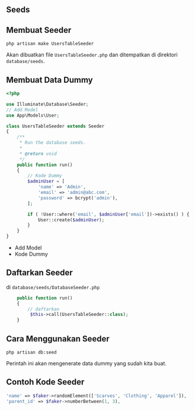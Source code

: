 ## Seeds



## Membuat Seeder

```
php artisan make UsersTableSeeder
```

Akan dibuatkan file `UsersTableSeeder.php` dan ditempatkan di direktori `database/seeds`.

## Membuat Data Dummy

```php
<?php

use Illuminate\Database\Seeder;
// Add Model
use App\Models\User;

class UsersTableSeeder extends Seeder
{
    /**
     * Run the database seeds.
     *
     * @return void
     */
    public function run()
    {
        // Kode Dummy
        $adminUser = [
            'name' => 'Admin',
            'email' => 'admin@abc.com',
            'password' => bcrypt('admin'),
        ];

        if ( !User::where('email', $adminUser['email'])->exists() ) {
            User::create($adminUser);
        }
    }
}

```

- Add Model
- Kode Dummy

## Daftarkan Seeder

di `database/seeds/DatabaseSeeder.php`

```php
    public function run()
    {
        // daftarkan
         $this->call(UsersTableSeeder::class);
    }
```



## Cara Menggunakan Seeder

```
php artisan db:seed
```

Perintah ini akan mengenerate data dummy yang sudah kita buat.



## Contoh Kode Seeder

```php
'name' => $faker->randomElement(['Scarves', 'Clothing', 'Apparel']),
'parent_id' => $faker->numberBetween(1, 3),

```